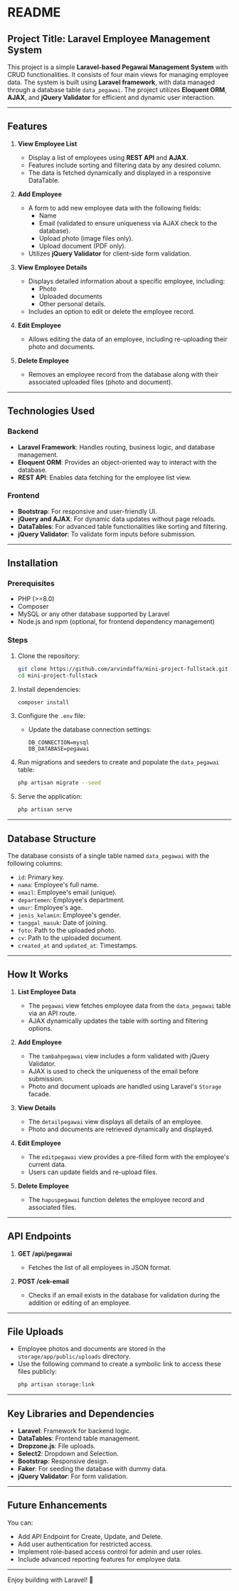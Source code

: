 # README

## Project Title: Laravel Employee Management System

This project is a simple **Laravel-based Pegawai Management System** with CRUD functionalities. It consists of four main views for managing employee data. The system is built using **Laravel framework**, with data managed through a database table `data_pegawai`. The project utilizes **Eloquent ORM**, **AJAX**, and **jQuery Validator** for efficient and dynamic user interaction.

---

## Features

1. **View Employee List**
   - Display a list of employees using **REST API** and **AJAX**.
   - Features include sorting and filtering data by any desired column.
   - The data is fetched dynamically and displayed in a responsive DataTable.

2. **Add Employee**
   - A form to add new employee data with the following fields:
     - Name
     - Email (validated to ensure uniqueness via AJAX check to the database).
     - Upload photo (image files only).
     - Upload document (PDF only).
   - Utilizes **jQuery Validator** for client-side form validation.

3. **View Employee Details**
   - Displays detailed information about a specific employee, including:
     - Photo
     - Uploaded documents
     - Other personal details.
   - Includes an option to edit or delete the employee record.

4. **Edit Employee**
   - Allows editing the data of an employee, including re-uploading their photo and documents.

5. **Delete Employee**
   - Removes an employee record from the database along with their associated uploaded files (photo and document).

---

## Technologies Used

### Backend
- **Laravel Framework**: Handles routing, business logic, and database management.
- **Eloquent ORM**: Provides an object-oriented way to interact with the database.
- **REST API**: Enables data fetching for the employee list view.

### Frontend
- **Bootstrap**: For responsive and user-friendly UI.
- **jQuery and AJAX**: For dynamic data updates without page reloads.
- **DataTables**: For advanced table functionalities like sorting and filtering.
- **jQuery Validator**: To validate form inputs before submission.

---

## Installation

### Prerequisites
- PHP (>=8.0)
- Composer
- MySQL or any other database supported by Laravel
- Node.js and npm (optional, for frontend dependency management)

### Steps
1. Clone the repository:
   ```bash
   git clone https://github.com/arvindaffa/mini-project-fullstack.git
   cd mini-project-fullstack
   ```

2. Install dependencies:
   ```bash
   composer install
   ```

3. Configure the `.env` file:
   - Update the database connection settings:
     ```
     DB_CONNECTION=mysql
     DB_DATABASE=pegawai
     ```

4. Run migrations and seeders to create and populate the `data_pegawai` table:
   ```bash
   php artisan migrate --seed
   ```

5. Serve the application:
   ```bash
   php artisan serve
   ```

---

## Database Structure

The database consists of a single table named `data_pegawai` with the following columns:
- `id`: Primary key.
- `nama`: Employee's full name.
- `email`: Employee's email (unique).
- `departemen`: Employee's department.
- `umur`: Employee's age.
- `jenis_kelamin`: Employee's gender.
- `tanggal_masuk`: Date of joining.
- `foto`: Path to the uploaded photo.
- `cv`: Path to the uploaded document.
- `created_at` and `updated_at`: Timestamps.

---

## How It Works

1. **List Employee Data**
   - The `pegawai` view fetches employee data from the `data_pegawai` table via an API route.
   - AJAX dynamically updates the table with sorting and filtering options.

2. **Add Employee**
   - The `tambahpegawai` view includes a form validated with jQuery Validator.
   - AJAX is used to check the uniqueness of the email before submission.
   - Photo and document uploads are handled using Laravel's `Storage` facade.

3. **View Details**
   - The `detailpegawai` view displays all details of an employee.
   - Photo and documents are retrieved dynamically and displayed.

4. **Edit Employee**
   - The `editpegawai` view provides a pre-filled form with the employee's current data.
   - Users can update fields and re-upload files.

5. **Delete Employee**
   - The `hapuspegawai` function deletes the employee record and associated files.

---

## API Endpoints

1. **GET /api/pegawai**
   - Fetches the list of all employees in JSON format.

2. **POST /cek-email**
   - Checks if an email exists in the database for validation during the addition or editing of an employee.

---

## File Uploads

- Employee photos and documents are stored in the `storage/app/public/uploads` directory.
- Use the following command to create a symbolic link to access these files publicly:
  ```bash
  php artisan storage:link
  ```

---

## Key Libraries and Dependencies

- **Laravel**: Framework for backend logic.
- **DataTables**: Frontend table management.
- **Dropzone.js**: File uploads.
- **Select2**: Dropdown and Selection.
- **Bootstrap**: Responsive design.
- **Faker**: For seeding the database with dummy data.
- **jQuery Validator**: For form validation.

---

## Future Enhancements
You can:
- Add API Endpoint for Create, Update, and Delete.
- Add user authentication for restricted access.
- Implement role-based access control for admin and user roles.
- Include advanced reporting features for employee data.

---

Enjoy building with Laravel! 🚀
